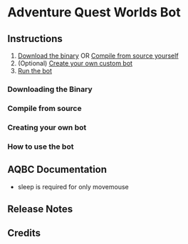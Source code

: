# Adventure Quest Worlds Bot

## Instructions
1. [Download the binary](#downloading-the-binary) OR [Compile from source yourself](#compile-from-source)
2. (Optional) [Create your own custom bot](#creating-your-own-bot)
3. [Run the bot](#how-to-use-the-bot)

### Downloading the Binary

### Compile from source

### Creating your own bot

### How to use the bot

## AQBC Documentation

- sleep is required for only movemouse

## Release Notes

## Credits
